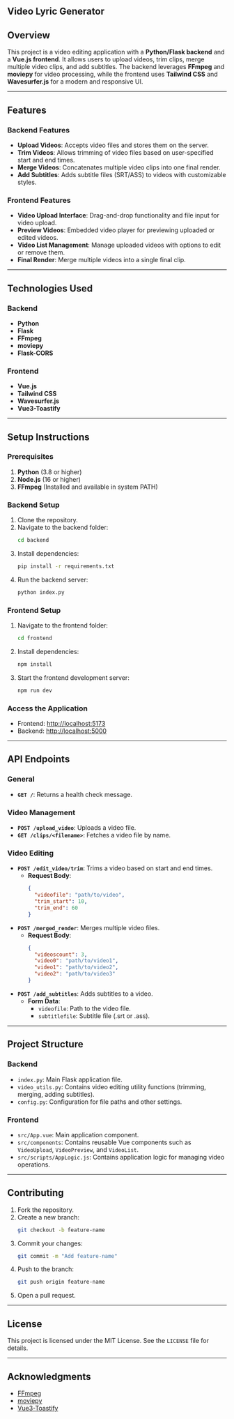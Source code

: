 ## Video Lyric Generator

## Overview
This project is a video editing application with a **Python/Flask backend** and a **Vue.js frontend**. It allows users to upload videos, trim clips, merge multiple video clips, and add subtitles. The backend leverages **FFmpeg** and **moviepy** for video processing, while the frontend uses **Tailwind CSS** and **Wavesurfer.js** for a modern and responsive UI.

---

## Features

### Backend Features
- **Upload Videos**: Accepts video files and stores them on the server.
- **Trim Videos**: Allows trimming of video files based on user-specified start and end times.
- **Merge Videos**: Concatenates multiple video clips into one final render.
- **Add Subtitles**: Adds subtitle files (SRT/ASS) to videos with customizable styles.

### Frontend Features
- **Video Upload Interface**: Drag-and-drop functionality and file input for video upload.
- **Preview Videos**: Embedded video player for previewing uploaded or edited videos.
- **Video List Management**: Manage uploaded videos with options to edit or remove them.
- **Final Render**: Merge multiple videos into a single final clip.

---

## Technologies Used

### Backend
- **Python**
- **Flask**
- **FFmpeg**
- **moviepy**
- **Flask-CORS**

### Frontend
- **Vue.js**
- **Tailwind CSS**
- **Wavesurfer.js**
- **Vue3-Toastify**

---

## Setup Instructions

### Prerequisites
1. **Python** (3.8 or higher)
2. **Node.js** (16 or higher)
3. **FFmpeg** (Installed and available in system PATH)

### Backend Setup
1. Clone the repository.
2. Navigate to the backend folder:
   ```bash
   cd backend
   ```
3. Install dependencies:
   ```bash
   pip install -r requirements.txt
   ```
4. Run the backend server:
   ```bash
   python index.py
   ```

### Frontend Setup
1. Navigate to the frontend folder:
   ```bash
   cd frontend
   ```
2. Install dependencies:
   ```bash
   npm install
   ```
3. Start the frontend development server:
   ```bash
   npm run dev
   ```

### Access the Application
- Frontend: [http://localhost:5173](http://localhost:5173)
- Backend: [http://localhost:5000](http://localhost:5000)

---

## API Endpoints

### General
- **`GET /`**: Returns a health check message.

### Video Management
- **`POST /upload_video`**: Uploads a video file.
- **`GET /clips/<filename>`**: Fetches a video file by name.

### Video Editing
- **`POST /edit_video/trim`**: Trims a video based on start and end times.
  - **Request Body**:
    ```json
    {
      "videofile": "path/to/video",
      "trim_start": 10,
      "trim_end": 60
    }
    ```
- **`POST /merged_render`**: Merges multiple video files.
  - **Request Body**:
    ```json
    {
      "videoscount": 3,
      "video0": "path/to/video1",
      "video1": "path/to/video2",
      "video2": "path/to/video3"
    }
    ```
- **`POST /add_subtitles`**: Adds subtitles to a video.
  - **Form Data**:
    - `videofile`: Path to the video file.
    - `subtitlefile`: Subtitle file (.srt or .ass).

---

## Project Structure

### Backend
- `index.py`: Main Flask application file.
- `video_utils.py`: Contains video editing utility functions (trimming, merging, adding subtitles).
- `config.py`: Configuration for file paths and other settings.

### Frontend
- `src/App.vue`: Main application component.
- `src/components`: Contains reusable Vue components such as `VideoUpload`, `VideoPreview`, and `VideoList`.
- `src/scripts/AppLogic.js`: Contains application logic for managing video operations.

---

## Contributing
1. Fork the repository.
2. Create a new branch:
   ```bash
   git checkout -b feature-name
   ```
3. Commit your changes:
   ```bash
   git commit -m "Add feature-name"
   ```
4. Push to the branch:
   ```bash
   git push origin feature-name
   ```
5. Open a pull request.

---

## License
This project is licensed under the MIT License. See the `LICENSE` file for details.

---

## Acknowledgments
- [FFmpeg](https://ffmpeg.org/)
- [moviepy](https://zulko.github.io/moviepy/)
- [Vue3-Toastify](https://github.com/Maronato/vue-toastify)


